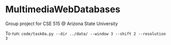 # MultimediaWebDatabases
Group project for CSE 515 @ Arizona State University


To run:
```code/task0a.py --dir ../data/ --window 3 --shift 2 --resolution 3```

